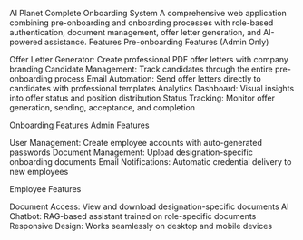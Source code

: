 AI Planet Complete Onboarding System
A comprehensive web application combining pre-onboarding and onboarding processes with role-based authentication, document management, offer letter generation, and AI-powered assistance.
Features
Pre-onboarding Features (Admin Only)

Offer Letter Generator: Create professional PDF offer letters with company branding
Candidate Management: Track candidates through the entire pre-onboarding process
Email Automation: Send offer letters directly to candidates with professional templates
Analytics Dashboard: Visual insights into offer status and position distribution
Status Tracking: Monitor offer generation, sending, acceptance, and completion

Onboarding Features
Admin Features

User Management: Create employee accounts with auto-generated passwords
Document Management: Upload designation-specific onboarding documents
Email Notifications: Automatic credential delivery to new employees

Employee Features

Document Access: View and download designation-specific documents
AI Chatbot: RAG-based assistant trained on role-specific documents
Responsive Design: Works seamlessly on desktop and mobile devices
